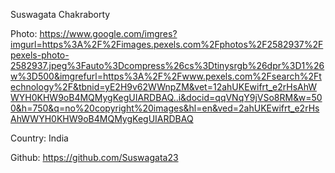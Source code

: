 Suswagata Chakraborty

Photo: https://www.google.com/imgres?imgurl=https%3A%2F%2Fimages.pexels.com%2Fphotos%2F2582937%2Fpexels-photo-2582937.jpeg%3Fauto%3Dcompress%26cs%3Dtinysrgb%26dpr%3D1%26w%3D500&imgrefurl=https%3A%2F%2Fwww.pexels.com%2Fsearch%2Ftechnology%2F&tbnid=yE2H9v62WWnpZM&vet=12ahUKEwifrt_e2rHsAhWWYH0KHW9oB4MQMygKegUIARDBAQ..i&docid=qqVNqY9jVSo8RM&w=500&h=750&q=no%20copyright%20images&hl=en&ved=2ahUKEwifrt_e2rHsAhWWYH0KHW9oB4MQMygKegUIARDBAQ

Country: India

Github: https://github.com/Suswagata23
